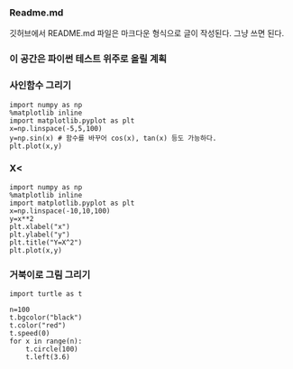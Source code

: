 ### Readme.md
깃허브에서 README.md 파일은 마크다운 형식으로 글이 작성된다. 그냥 쓰면 된다.

### 이 공간은 파이썬 테스트 위주로 올릴 계획

### 사인함수 그리기
```
import numpy as np
%matplotlib inline
import matplotlib.pyplot as plt
x=np.linspace(-5,5,100)
y=np.sin(x) # 함수를 바꾸어 cos(x), tan(x) 등도 가능하다.
plt.plot(x,y)
```

### X<

```
import numpy as np
%matplotlib inline
import matplotlib.pyplot as plt
x=np.linspace(-10,10,100)
y=x**2
plt.xlabel("x")
plt.ylabel("y")
plt.title("Y=X^2")
plt.plot(x,y)
```

### 거북이로 그림 그리기
```
import turtle as t

n=100
t.bgcolor("black")
t.color("red")
t.speed(0)
for x in range(n):
    t.circle(100)
    t.left(3.6)
```
